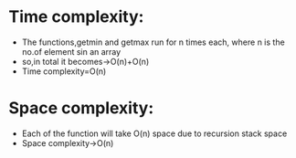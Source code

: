 # Time complexity:
- The functions,getmin and getmax run for n times each, where n is the no.of element sin an array
- so,in total it becomes->O(n)+O(n)
- Time complexity=O(n)

# Space complexity:
- Each of the function will take O(n) space due to recursion stack space
- Space complexity->O(n)
